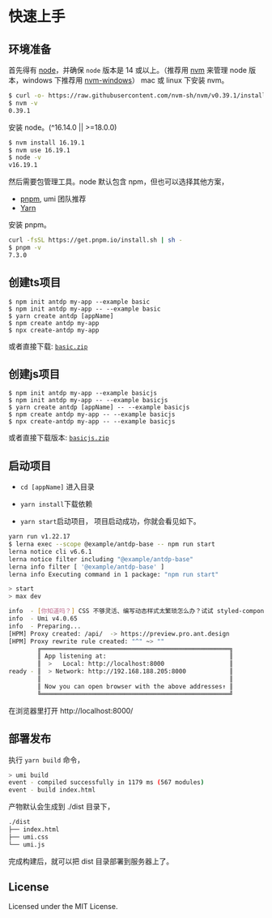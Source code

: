 # 快速上手

## 环境准备
首先得有 [node](https://nodejs.org/en)，并确保 `node` 版本是 14 或以上。（推荐用 [nvm](https://github.com/nvm-sh/nvm) 来管理 node 版本，windows 下推荐用 [nvm-windows](https://github.com/coreybutler/nvm-windows)）
mac 或 linux 下安装 nvm。

```bash
$ curl -o- https://raw.githubusercontent.com/nvm-sh/nvm/v0.39.1/install.sh | bash
$ nvm -v
0.39.1
```

安装 node。(^16.14.0 || >=18.0.0)
```bash
$ nvm install 16.19.1
$ nvm use 16.19.1
$ node -v
v16.19.1
```

然后需要包管理工具。node 默认包含 npm，但也可以选择其他方案，
- [pnpm](https://pnpm.io/installation), umi 团队推荐
- [Yarn](https://yarnpkg.com/getting-started/install)

安装 pnpm。
```bash
curl -fsSL https://get.pnpm.io/install.sh | sh -
$ pnpm -v
7.3.0
```

## 创建ts项目
```shell 
$ npm init antdp my-app --example basic
$ npm init antdp my-app -- --example basic
$ yarn create antdp [appName]
$ npm create antdp my-app
$ npx create-antdp my-app
```

或者直接下载: [`basic.zip`](https://antdpro.github.io/antdp/zip/basic.zip)

## 创建js项目
```shell
$ npm init antdp my-app --example basicjs
$ npm init antdp my-app -- --example basicjs
$ yarn create antdp [appName] -- --example basicjs
$ npm create antdp my-app -- --example basicjs
$ npx create-antdp my-app -- --example basicjs
```
或者直接下载版本: [`basicjs.zip`](https://antdpro.github.io/antdp/zip/basicjs.zip)

## 启动项目

- `cd [appName]` 进入目录

- `yarn install`下载依赖

- `yarn start`启动项目， 项目启动成功，你就会看见如下。

```bash
yarn run v1.22.17
$ lerna exec --scope @example/antdp-base -- npm run start
lerna notice cli v6.6.1
lerna notice filter including "@example/antdp-base"
lerna info filter [ '@example/antdp-base' ]
lerna info Executing command in 1 package: "npm run start"

> start
> max dev

info  - [你知道吗？] CSS 不够灵活、编写动态样式太繁琐怎么办？试试 styled-components 插件，详见 https://umijs.org/docs/max/styled-components
info  - Umi v4.0.65
info  - Preparing...
[HPM] Proxy created: /api/  -> https://preview.pro.ant.design
[HPM] Proxy rewrite rule created: "^" ~> ""
        ╔════════════════════════════════════════════════════╗
        ║ App listening at:                                  ║
        ║  >   Local: http://localhost:8000                  ║
ready - ║  > Network: http://192.168.188.205:8000            ║
        ║                                                    ║
        ║ Now you can open browser with the above addresses↑ ║
        ╚════════════════════════════════════════════════════╝
```

在浏览器里打开 http://localhost:8000/

## 部署发布
执行 `yarn build` 命令，

```bash
> umi build
event - compiled successfully in 1179 ms (567 modules)
event - build index.html
```

产物默认会生成到 ./dist 目录下，

```bash
./dist
├── index.html
├── umi.css
└── umi.js
```

完成构建后，就可以把 dist 目录部署到服务器上了。

## License

Licensed under the MIT License.